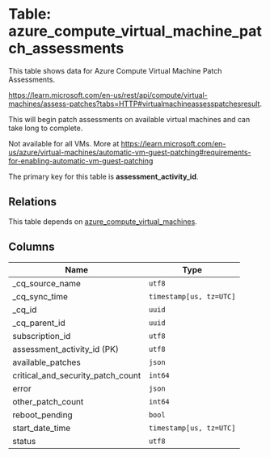 # Table: azure_compute_virtual_machine_patch_assessments

This table shows data for Azure Compute Virtual Machine Patch Assessments.

https://learn.microsoft.com/en-us/rest/api/compute/virtual-machines/assess-patches?tabs=HTTP#virtualmachineassesspatchesresult.

This will begin patch assessments on available virtual machines and can take long to complete.

Not available for all VMs. More at https://learn.microsoft.com/en-us/azure/virtual-machines/automatic-vm-guest-patching#requirements-for-enabling-automatic-vm-guest-patching

The primary key for this table is **assessment_activity_id**.

## Relations

This table depends on [azure_compute_virtual_machines](azure_compute_virtual_machines).

## Columns

| Name          | Type          |
| ------------- | ------------- |
|_cq_source_name|`utf8`|
|_cq_sync_time|`timestamp[us, tz=UTC]`|
|_cq_id|`uuid`|
|_cq_parent_id|`uuid`|
|subscription_id|`utf8`|
|assessment_activity_id (PK)|`utf8`|
|available_patches|`json`|
|critical_and_security_patch_count|`int64`|
|error|`json`|
|other_patch_count|`int64`|
|reboot_pending|`bool`|
|start_date_time|`timestamp[us, tz=UTC]`|
|status|`utf8`|